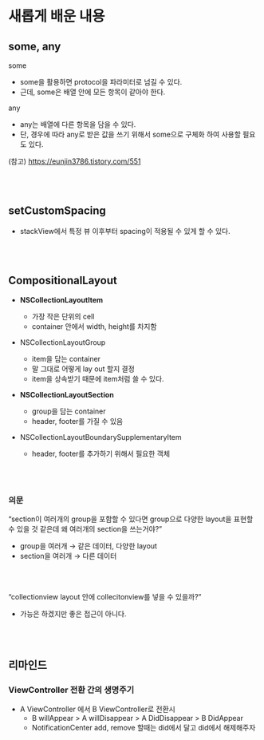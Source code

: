 # 새롭게 배운 내용

## some, any
some
- some을 활용하면 protocol을 파라미터로 넘길 수 있다.
- 근데, some은 배열 안에 모든 항목이 같아야 한다.

any
- any는 배열에 다른 항목을 담을 수 있다.
- 단, 경우에 따라 any로 받은 값을 쓰기 위해서 some으로 구체화 하여 사용할 필요도 있다.

(참고) https://eunjin3786.tistory.com/551

<br><br>

## setCustomSpacing
  - stackView에서 특정 뷰 이후부터 spacing이 적용될 수 있게 할 수 있다.

<br><br>

## CompositionalLayout

- **NSCollectionLayoutItem**
    - 가장 작은 단위의 cell
    - container 안에서 width, height를 차지함

- NSCollectionLayoutGroup
    - item을 담는 container
    - 말 그대로 어떻게 lay out 할지 결정
    - item을 상속받기 때문에 item처럼 쓸 수 있다.

- **NSCollectionLayoutSection**
    - group을 담는 container
    - header, footer를 가질 수 있음
    
- NSCollectionLayoutBoundarySupplementaryItem
    - header, footer를 추가하기 위해서 필요한 객체

<br><br>

### 의문

“section이 여러개의 group을 포함할 수 있다면 group으로 다양한 layout을 표현할 수 있을 것 같은데 왜 여러개의 section을 쓰는거야?”

- group을 여러개 → 같은 데이터, 다양한 layout
- section을 여러개 → 다른 데이터

<br><br>

“collectionview layout 안에 collecitonview를 넣을 수 있을까?”

- 가능은 하겠지만 좋은 접근이 아니다.

<br><br>

## 리마인드

### ViewController 전환 간의 생명주기

- A ViewController 에서 B ViewController로 전환시
  - B willAppear > A willDisappear > A DidDisappear > B DidAppear
  - NotificationCenter add, remove 할때는 did에서 달고 did에서 해제해주자
